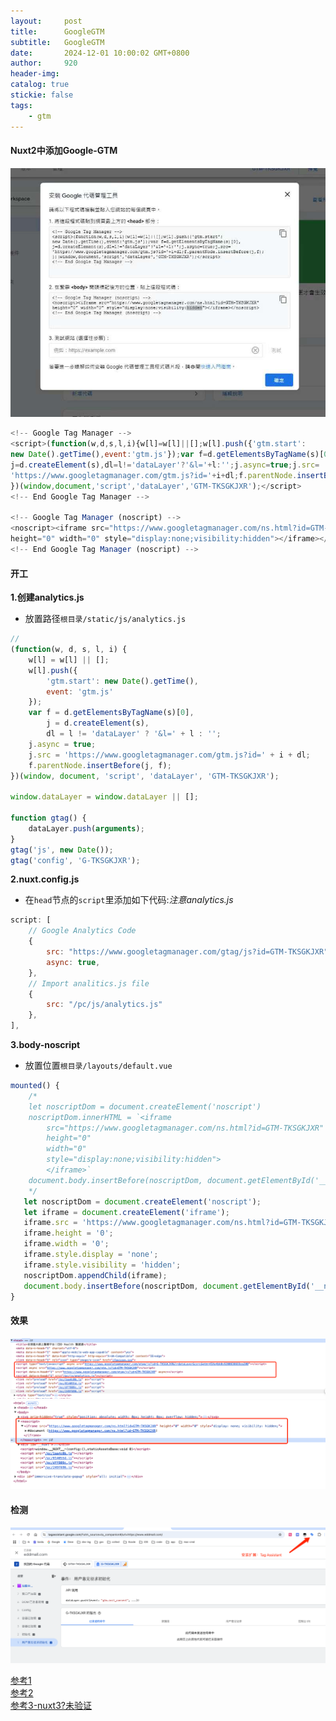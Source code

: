 ```yaml
---
layout:     post
title:      GoogleGTM
subtitle:   GoogleGTM
date:       2024-12-01 10:00:02 GMT+0800
author:     920
header-img: 
catalog: true
stickie: false
tags:
    - gtm
---
```


#### Nuxt2中添加Google-GTM

![示例](/img/20241201/gtm.png)

```js
<!-- Google Tag Manager -->
<script>(function(w,d,s,l,i){w[l]=w[l]||[];w[l].push({'gtm.start':
new Date().getTime(),event:'gtm.js'});var f=d.getElementsByTagName(s)[0],
j=d.createElement(s),dl=l!='dataLayer'?'&l='+l:'';j.async=true;j.src=
'https://www.googletagmanager.com/gtm.js?id='+i+dl;f.parentNode.insertBefore(j,f);
})(window,document,'script','dataLayer','GTM-TKSGKJXR');</script>
<!-- End Google Tag Manager -->

<!-- Google Tag Manager (noscript) -->
<noscript><iframe src="https://www.googletagmanager.com/ns.html?id=GTM-TKSGKJXR"
height="0" width="0" style="display:none;visibility:hidden"></iframe></noscript>
<!-- End Google Tag Manager (noscript) -->
```

#### 开工

**1.创建analytics.js**

- 放置路径`根目录/static/js/analytics.js`

```js
//
(function(w, d, s, l, i) {
    w[l] = w[l] || [];
    w[l].push({
        'gtm.start': new Date().getTime(),
        event: 'gtm.js'
    });
    var f = d.getElementsByTagName(s)[0],
        j = d.createElement(s),
        dl = l != 'dataLayer' ? '&l=' + l : '';
    j.async = true;
    j.src = 'https://www.googletagmanager.com/gtm.js?id=' + i + dl;
    f.parentNode.insertBefore(j, f);
})(window, document, 'script', 'dataLayer', 'GTM-TKSGKJXR');

window.dataLayer = window.dataLayer || [];

function gtag() {
    dataLayer.push(arguments);
}
gtag('js', new Date());
gtag('config', 'G-TKSGKJXR');
```

**2.nuxt.config.js**

- 在`head`节点的`script`里添加如下代码:*注意analytics.js*

```js
script: [
    // Google Analytics Code
    {
        src: "https://www.googletagmanager.com/gtag/js?id=GTM-TKSGKJXR",
        async: true,
    },
    // Import analitics.js file
    {
        src: "/pc/js/analytics.js"
    },
],
```

**3.body-noscript**

- 放置位置`根目录/layouts/default.vue`

```js
mounted() {
    /*
    let noscriptDom = document.createElement('noscript')
    noscriptDom.innerHTML = `<iframe
        src="https://www.googletagmanager.com/ns.html?id=GTM-TKSGKJXR"
        height="0"
        width="0"
        style="display:none;visibility:hidden">
        </iframe>`
    document.body.insertBefore(noscriptDom, document.getElementById('__nuxt'))
    */
   let noscriptDom = document.createElement('noscript');
   let iframe = document.createElement('iframe');
   iframe.src = 'https://www.googletagmanager.com/ns.html?id=GTM-TKSGKJXR';
   iframe.height = '0';
   iframe.width = '0';
   iframe.style.display = 'none';
   iframe.style.visibility = 'hidden';
   noscriptDom.appendChild(iframe);
   document.body.insertBefore(noscriptDom, document.getElementById('__nuxt'));
}
```

#### 效果

![示例](/img/20241201/res1.png)
![示例](/img/20241201/res2.png)

#### 检测

![示例](/img/20241201/check.png)

[参考1](https://juejin.cn/post/7395867506027053097)  
[参考2](https://mspase.com/articles/programming/add-google-analytics-nuxt/)  
[参考3-nuxt3?未验证](https://cloud.tencent.com/developer/information/%E5%A6%82%E4%BD%95%E5%9C%A8nuxt.js%E7%BB%84%E4%BB%B6%E4%B8%AD%E6%B7%BB%E5%8A%A0gtm%20dataLayer%EF%BC%9F)  

